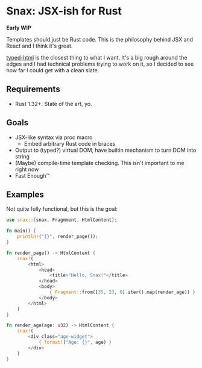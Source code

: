 # Snax: JSX-ish for Rust
**Early WIP**

Templates should just be Rust code. This is the philosophy behind JSX and React and I think it's great.

[typed-html](https://github.com/bodil/typed-html) is the closest thing to what I want. It's a big rough around the edges and I had technical problems trying to work on it, so I decided to see how far I could get with a clean slate.

## Requirements
* Rust 1.32+. State of the art, yo.

## Goals
* JSX-like syntax via proc macro
	* Embed arbitrary Rust code in braces
* Output to (typed?) virtual DOM, have builtin mechanism to turn DOM into string
* (Maybe) compile-time template checking. This isn't important to me right now
* Fast Enough™

## Examples
Not quite fully functional, but this is the goal:

```rust
use snax::{snax, Fragmment, HtmlContent};

fn main() {
	println!("{}", render_page());
}

fn render_page() -> HtmlContent {
	snax!(
		<html>
			<head>
				<title>"Hello, Snax!"</title>
			</head>
			<body>
				{ Fragment::from([35, 23, 0].iter().map(render_age)) }
			</body>
		</html>
	)
}

fn render_age(age: u32) -> HtmlContent {
	snax!(
		<div class="age-widget">
			{ format!("Age: {}", age) }
		</div>
	)
}
```
